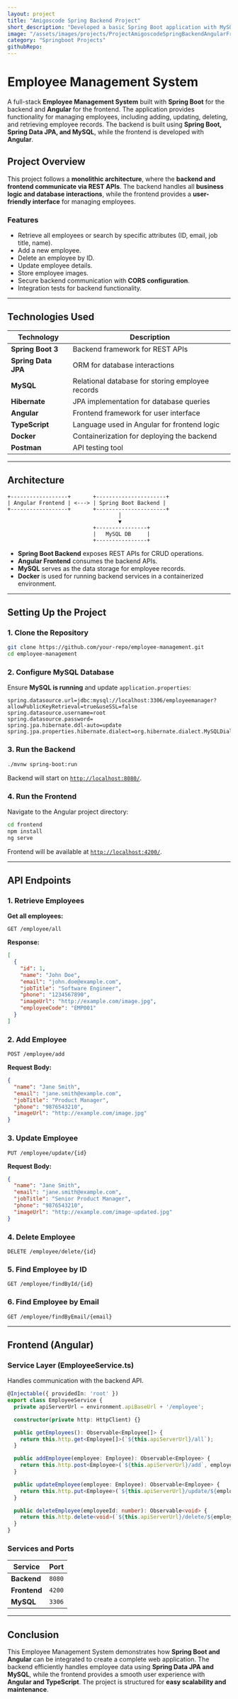 ```yaml
---
layout: project
title: "Amigoscode Spring Backend Project"
short_description: "Developed a basic Spring Boot application with MySQL integration, showcasing backend concepts such as entity modeling, service logic, and repository patterns with an Angular frontend."
image: "/assets/images/projects/ProjectAmigoscodeSpringBackendAngularFrontend/ProjectAmigoscodeSpringBackendAngularFrontend.jpg"
category: "Springboot Projects"
githubRepo:
---
```

# Employee Management System

A full-stack **Employee Management System** built with **Spring Boot** for the backend and **Angular** for the frontend. The application provides functionality for managing employees, including adding, updating, deleting, and retrieving employee records. The backend is built using **Spring Boot, Spring Data JPA, and MySQL**, while the frontend is developed with **Angular**.

## Project Overview

This project follows a **monolithic architecture**, where the **backend and frontend communicate via REST APIs**. The backend handles all **business logic and database interactions**, while the frontend provides a **user-friendly interface** for managing employees.

### Features
- Retrieve all employees or search by specific attributes (ID, email, job title, name).
- Add a new employee.
- Delete an employee by ID.
- Update employee details.
- Store employee images.
- Secure backend communication with **CORS configuration**.
- Integration tests for backend functionality.

---

## Technologies Used

| Technology        | Description |
|-------------------|-------------|
| **Spring Boot 3** | Backend framework for REST APIs |
| **Spring Data JPA** | ORM for database interactions |
| **MySQL** | Relational database for storing employee records |
| **Hibernate** | JPA implementation for database queries |
| **Angular** | Frontend framework for user interface |
| **TypeScript** | Language used in Angular for frontend logic |
| **Docker** | Containerization for deploying the backend |
| **Postman** | API testing tool |

---

## Architecture

```
+------------------+       +----------------------+
| Angular Frontend | <---> | Spring Boot Backend |
+------------------+       +----------------------+
                                   │
                                   ▼
                           +----------------+
                           |   MySQL DB     |
                           +----------------+
```

- **Spring Boot Backend** exposes REST APIs for CRUD operations.
- **Angular Frontend** consumes the backend APIs.
- **MySQL** serves as the data storage for employee records.
- **Docker** is used for running backend services in a containerized environment.

---

## Setting Up the Project

### 1. Clone the Repository
```bash
git clone https://github.com/your-repo/employee-management.git
cd employee-management
```

### 2. Configure MySQL Database
Ensure **MySQL is running** and update `application.properties`:
```properties
spring.datasource.url=jdbc:mysql://localhost:3306/employeemanager?allowPublicKeyRetrieval=true&useSSL=false
spring.datasource.username=root
spring.datasource.password=
spring.jpa.hibernate.ddl-auto=update
spring.jpa.properties.hibernate.dialect=org.hibernate.dialect.MySQLDialect
```

### 3. Run the Backend
```bash
./mvnw spring-boot:run
```
Backend will start on [`http://localhost:8080/`](http://localhost:8080/).

### 4. Run the Frontend
Navigate to the Angular project directory:
```bash
cd frontend
npm install
ng serve
```
Frontend will be available at [`http://localhost:4200/`](http://localhost:4200/).

---

## API Endpoints

### 1. Retrieve Employees
**Get all employees:**
```http
GET /employee/all
```
**Response:**
```json
[
  {
    "id": 1,
    "name": "John Doe",
    "email": "john.doe@example.com",
    "jobTitle": "Software Engineer",
    "phone": "1234567890",
    "imageUrl": "http://example.com/image.jpg",
    "employeeCode": "EMP001"
  }
]
```

### 2. Add Employee
```http
POST /employee/add
```
**Request Body:**
```json
{
  "name": "Jane Smith",
  "email": "jane.smith@example.com",
  "jobTitle": "Product Manager",
  "phone": "9876543210",
  "imageUrl": "http://example.com/image.jpg"
}
```

### 3. Update Employee
```http
PUT /employee/update/{id}
```
**Request Body:**
```json
{
  "name": "Jane Smith",
  "email": "jane.smith@example.com",
  "jobTitle": "Senior Product Manager",
  "phone": "9876543210",
  "imageUrl": "http://example.com/image-updated.jpg"
}
```

### 4. Delete Employee
```http
DELETE /employee/delete/{id}
```

### 5. Find Employee by ID
```http
GET /employee/findById/{id}
```

### 6. Find Employee by Email
```http
GET /employee/findByEmail/{email}
```

---

## Frontend (Angular)

### **Service Layer (EmployeeService.ts)**
Handles communication with the backend API.
```typescript
@Injectable({ providedIn: 'root' })
export class EmployeeService {
  private apiServerUrl = environment.apiBaseUrl + '/employee';

  constructor(private http: HttpClient) {}

  public getEmployees(): Observable<Employee[]> {
    return this.http.get<Employee[]>(`${this.apiServerUrl}/all`);
  }

  public addEmployee(employee: Employee): Observable<Employee> {
    return this.http.post<Employee>(`${this.apiServerUrl}/add`, employee);
  }

  public updateEmployee(employee: Employee): Observable<Employee> {
    return this.http.put<Employee>(`${this.apiServerUrl}/update/${employee.id}`, employee);
  }

  public deleteEmployee(employeeId: number): Observable<void> {
    return this.http.delete<void>(`${this.apiServerUrl}/delete/${employeeId}`);
  }
}
```


### Services and Ports
| Service        | Port  |
|---------------|------|
| **Backend**   | `8080` |
| **Frontend**  | `4200` |
| **MySQL**     | `3306` |

---

## Conclusion

This Employee Management System demonstrates how **Spring Boot and Angular** can be integrated to create a complete web application. The backend efficiently handles employee data using **Spring Data JPA and MySQL**, while the frontend provides a smooth user experience with **Angular and TypeScript**. The project is structured for **easy scalability and maintenance**.

